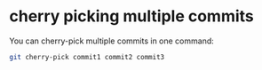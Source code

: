 # cherry picking multiple commits

You can cherry-pick multiple commits in one command:

```bash
git cherry-pick commit1 commit2 commit3
```

